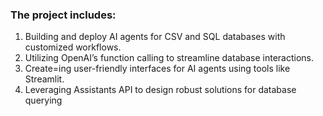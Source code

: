 ### The project includes:
1) Building and deploy AI agents for CSV and SQL databases with customized workflows.
2) Utilizing OpenAI’s function calling to streamline database interactions.
3) Create=ing user-friendly interfaces for AI agents using tools like Streamlit.
4) Leveraging Assistants API to design robust solutions for database querying

